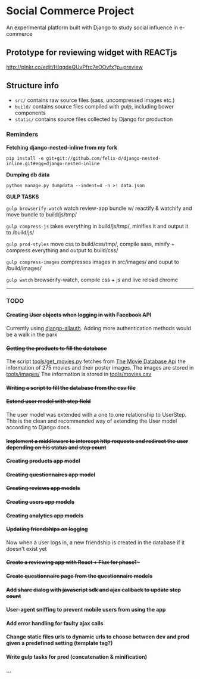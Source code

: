 # Social Commerce Project
An experimental platform built with Django to study social influence in e-commerce

## Prototype for reviewing widget with REACTjs

http://plnkr.co/edit/HIqqdeQUvPfrc7eOOvfx?p=preview

## Structure info

* `src/` contains raw source files (sass, uncompressed images etc.)
* `build/` contains source files compiled with *gulp*, including bower components
* `static/` contains source files collected by Django for production

### Reminders
**Fetching django-nested-inline from my fork**

`pip install -e git+git://github.com/felix-d/django-nested-inline.git#egg=django-nested-inline`

**Dumping db data**

`python manage.py dumpdata --indent=4 -n >! data.json`

**GULP TASKS**

`gulp browserify-watch` watch review-app bundle w/ reactify & watchify and move bundle to build/js/tmp/

`gulp compress-js` takes everything in build/js/tmp/, minifies it and output it to /build/js/

`gulp prod-styles` move css to build/css/tmp/, compile sass, minify + compress everything and output to build/css/

`gulp compress-images` compresses images in src/images/ and ouput to /build/images/

`gulp watch` browserify-watch, compile css + js and live reload chrome

* * *
### TODO
#### ~~Creating User objects when logging in with Facebook API~~
Currently using [django-allauth](https://github.com/pennersr/django-allauth).
Adding more authentication methods would be a walk in the park
#### ~~Getting the products to fill the database~~
The script [tools/get_movies.py](https://github.com/felix-d/social-commerce-project/blob/master/tools/get_movies.py) fetches from [The Movie Database Api](https://www.themoviedb.org/documentation/api) the information of 275 movies and their poster images.
The images are stored in [tools/images/](https://github.com/felix-d/social-commerce-project/tree/master/tools/images)
The information is stored in [tools/movies.csv](https://github.com/felix-d/social-commerce-project/blob/master/tools/movies.csv#L9)
#### ~~Writing a script to fill the database from the csv file~~
#### ~~Extend user model with step field~~
The user model was extended with a one to one relationship to UserStep. This is the clean and recommended way of extending the User model
according to Django docs.
#### ~~Implement a middleware to intercept http requests and redirect the user depending on his status and step count~~
#### ~~Creating products app model~~
#### ~~Creating questionnaires app model~~
#### ~~Creating reviews app models~~
#### ~~Creating users app models~~
#### ~~Creating analytics app models~~
#### ~~Updating friendships on logging~~

Now when a user logs in, a new friendship is created in the database if it doesn't exist yet

#### ~~Create a reviewing app with React + Flux for phase1~~~
#### ~~Create questionnaire page from the questionnaire models~~
#### ~~Add share dialog with javascript sdk and ajax callback to update step count~~
#### User-agent sniffing to prevent mobile users from using the app
#### Add error handling for faulty ajax calls
#### Change static files urls to dynamic urls to choose between dev and prod given a predefined setting (template tag?)
#### Write gulp tasks for prod (concatenation & minification)
#### ...
